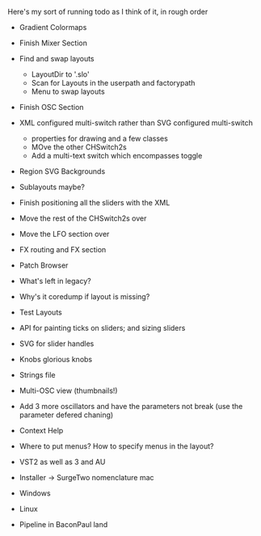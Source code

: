 Here's my sort of running todo as I think of it, in rough order

* Gradient Colormaps
* Finish Mixer Section
* Find and swap layouts
  * LayoutDir to '.slo'
  * Scan for Layouts in the userpath and factorypath
  * Menu to swap layouts
* Finish OSC Section
* XML configured multi-switch rather than SVG configured multi-switch
  * properties for drawing and a few classes
  * MOve the other CHSwitch2s
  * Add a multi-text switch which encompasses toggle
* Region SVG Backgrounds
* Sublayouts maybe?
* Finish positioning all the sliders with the XML
* Move the rest of the CHSwitch2s over
* Move the LFO section over
* FX routing and FX section
* Patch Browser
* What's left in legacy?
* Why's it coredump if layout is missing?


* Test Layouts

* API for painting ticks on sliders; and sizing sliders
* SVG for slider handles
* Knobs glorious knobs
* Strings file
* Multi-OSC view (thumbnails!)
* Add 3 more oscillators and have the parameters not break (use the parameter defered chaning)

* Context Help
* Where to put menus? How to specify menus in the layout?

* VST2 as well as 3 and AU
* Installer -> SurgeTwo nomenclature mac
* Windows
* Linux
* Pipeline in BaconPaul land


